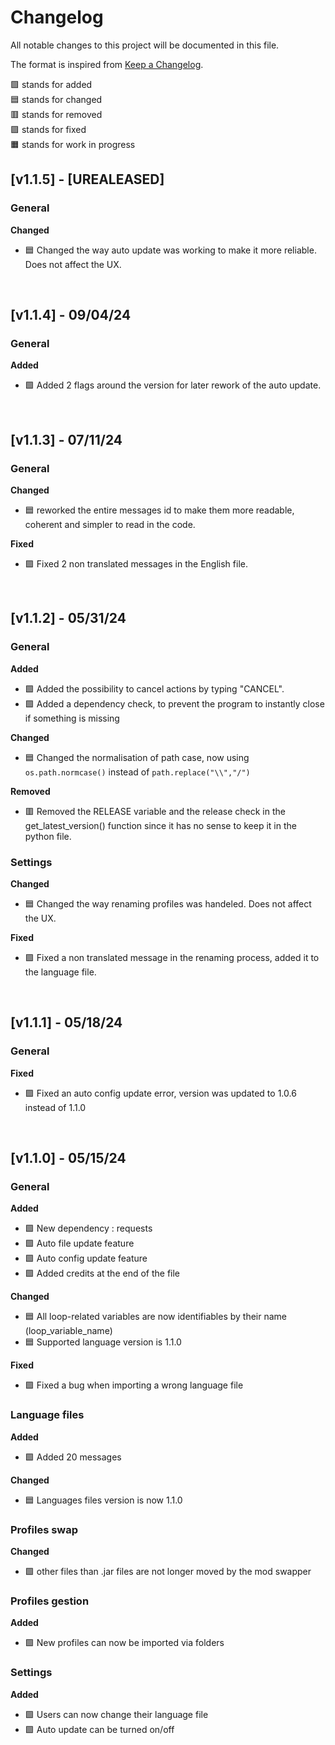 # Changelog

All notable changes to this project will be documented in this file.

The format is inspired from [Keep a Changelog](https://keepachangelog.com).

🟩 stands for added<br>
🟦 stands for changed<br>
🟥 stands for removed<br>
🟪 stands for fixed<br>
🟧 stands for work in progress<br>


## [v1.1.5] - [UREALEASED]

### **General**

**Changed**
- 🟦 Changed the way auto update was working to make it more reliable. Does not affect the UX.
<br>

## [v1.1.4] - 09/04/24

### **General**

**Added**
- 🟩 Added 2 flags around the version for later rework of the auto update.
<br>

## [v1.1.3] - 07/11/24

### **General**

**Changed**
- 🟦 reworked the entire messages id to make them more readable, coherent and simpler to read in the code.

**Fixed**
- 🟪 Fixed 2 non translated messages in the English file.
<br>

## [v1.1.2] - 05/31/24

### **General**

**Added**
- 🟩 Added the possibility to cancel actions by typing "CANCEL".
- 🟩 Added a dependency check, to prevent the program to instantly close if something is missing

**Changed**
- 🟦 Changed the normalisation of path case, now using ``os.path.normcase()`` instead of ``path.replace("\\","/")``

**Removed**
- 🟥 Removed the RELEASE variable and the release check in the get_latest_version() function since it has no sense to keep it in the python file.

### **Settings**

**Changed**
- 🟦 Changed the way renaming profiles was handeled. Does not affect the UX.

**Fixed**
- 🟪 Fixed a non translated message in the renaming process, added it to the language file.
<br>

## [v1.1.1] - 05/18/24

### **General**

**Fixed**
- 🟪 Fixed an auto config update error, version was updated to 1.0.6 instead of 1.1.0

<br>

## [v1.1.0] - 05/15/24

### **General**

**Added**
- 🟩 New dependency : requests
- 🟩 Auto file update feature
- 🟩 Auto config update feature
- 🟩 Added credits at the end of the file

**Changed**
- 🟦 All loop-related variables are now identifiables by their name (loop_variable_name)
- 🟦 Supported language version is 1.1.0

**Fixed**
- 🟪 Fixed a bug when importing a wrong language file

### **Language files**

**Added**
- 🟩 Added 20 messages

**Changed**
- 🟦 Languages files version is now 1.1.0

### **Profiles swap**

**Changed**
- 🟩 other files than .jar files are not longer moved by the mod swapper

### **Profiles gestion**

**Added**
- 🟩 New profiles can now be imported via folders

### **Settings**

**Added**
- 🟩 Users can now change their language file
- 🟩 Auto update can be turned on/off